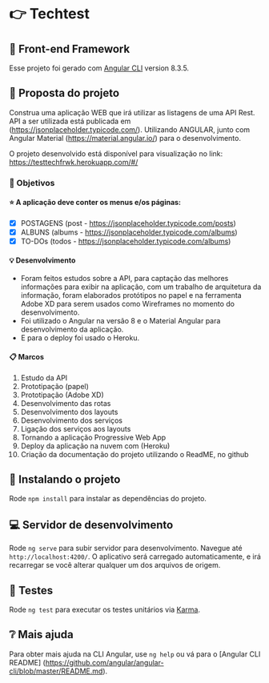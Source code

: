 # :point_right: Techtest 
## :pushpin: Front-end Framework

Esse projeto foi gerado com [Angular CLI](https://github.com/angular/angular-cli) version 8.3.5.

## :loudspeaker: Proposta do projeto

Construa uma aplicação WEB que irá utilizar as listagens de uma API Rest.
API a ser utilizada está publicada em (https://jsonplaceholder.typicode.com/).
Utilizando ANGULAR, junto com Angular Material (https://material.angular.io/) para o desenvolvimento. 

O projeto desenvolvido está disponível para visualização no link:
https://testtechfrwk.herokuapp.com/#/ 

### :dart: Objetivos
#### :star: A aplicação deve conter os menus e/os páginas:

- [x] POSTAGENS (post - https://jsonplaceholder.typicode.com/posts) 
- [x] ALBUNS (albums - https://jsonplaceholder.typicode.com/albums)
- [x] TO-DOs (todos - https://jsonplaceholder.typicode.com/albums)

#### :bulb: Desenvolvimento

- Foram feitos estudos sobre a API, para captação das melhores informações para exibir na aplicação, com um trabalho de arquitetura da informação, foram elaborados protótipos no papel e na ferramenta Adobe XD para serem usados como Wireframes no momento do desenvolvimento. 
- Foi utilizado o Angular na versão 8 e o Material Angular para desenvolvimento da aplicação. 
- E para o deploy foi usado o Heroku.

#### :clipboard: Marcos
1. Estudo da API
2. Prototipação (papel)
3. Prototipação (Adobe XD)
4. Desenvolvimento das rotas
5. Desenvolvimento dos layouts
6. Desenvolvimento dos serviços
7. Ligação dos serviços aos layouts
8. Tornando a aplicação Progressive Web App
9. Deploy da aplicação na nuvem com (Heroku)
10. Criação da documentação do projeto utilizando o ReadME, no github

## :rocket: Instalando o projeto

Rode `npm install` para instalar as dependências do projeto.

## :computer: Servidor de desenvolvimento

Rode `ng serve` para subir servidor para desenvolvimento. 
Navegue até `http://localhost:4200/`. 
O aplicativo será carregado automaticamente, e irá recarregar se você alterar qualquer um dos arquivos de origem.

## :microscope: Testes

Rode `ng test` para executar os testes unitários via [Karma](https://karma-runner.github.io).

## :grey_question: Mais ajuda

Para obter mais ajuda na CLI Angular, use `ng help` ou vá para o [Angular CLI README] (https://github.com/angular/angular-cli/blob/master/README.md).

